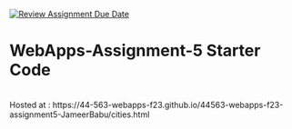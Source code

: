 [![Review Assignment Due Date](https://classroom.github.com/assets/deadline-readme-button-24ddc0f5d75046c5622901739e7c5dd533143b0c8e959d652212380cedb1ea36.svg)](https://classroom.github.com/a/7kKA03Up)
# WebApps-Assignment-5 Starter Code
<br>
Hosted at : https://44-563-webapps-f23.github.io/44563-webapps-f23-assignment5-JameerBabu/cities.html
